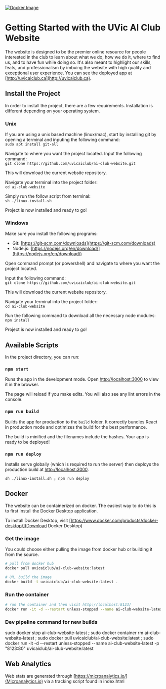 [![Docker Image](https://github.com/henryclw/ai-club-website/actions/workflows/docker-image-build-push.yml/badge.svg)](https://github.com/henryclw/ai-club-website/actions/workflows/docker-image-build-push.yml)

# Getting Started with the UVic AI Club Website

The website is designed to be the premier online resource for people interested in the club to learn about what we do, how we do it, where to find us, and to have fun while doing so. It's also meant to highlight our skills, feats, and professionalism by imbuing the website with high quality and exceptional user experience. You can see the deployed app at [http://uvicaiclub.ca](http://uvicaiclub.ca).

## Install the Project

In order to install the project, there are a few requirements. Installation is different depending on your operating system.

### Unix

If you are using a unix based machine (linux/mac), start by installing git by opening a terminal and inputing the following command:<br />
`sudo apt install git-all`

Navigate to where you want the project located. Input the following command:<br />
`git clone https://github.com/uvicaiclub/ai-club-website.git`

This will download the current website repository.

Navigate your terminal into the project folder:<br />
`cd ai-club-website`

Simply run the follow script from terminal:<br />
`sh ./linux-install.sh`

Project is now installed and ready to go!

### Windows

Make sure you install the following programs:

- Git: [https://git-scm.com/downloads](https://git-scm.com/downloads)
- Node.js: [https://nodejs.org/en/download/](https://nodejs.org/en/download/)

Open command prompt (or powershell) and navigate to where you want the project located.

Input the following command:<br />
`git clone https://github.com/uvicaiclub/ai-club-website.git`

This will download the current website repository.

Navigate your terminal into the project folder:<br />
`cd ai-club-website`

Run the following command to download all the necessary node modules: <br />
`npm install`

Project is now installed and ready to go!

## Available Scripts

In the project directory, you can run:

### `npm start`

Runs the app in the development mode. Open [http://localhost:3000](http://localhost:3000) to view it in the browser.

The page will reload if you make edits. You will also see any lint errors in the console.

### `npm run build`

Builds the app for production to the `build` folder. It correctly bundles React in production mode and optimizes the build for the best performance.

The build is minified and the filenames include the hashes. Your app is ready to be deployed!

### `npm run deploy`

Installs serve globally (which is required to run the server) then deploys the production build at [http://localhost:3000](http://localhost:3000).

`sh ./linux-install.sh ; npm run deploy`

## Docker

The website can be containerized on docker. The easiest way to do this is to first install the Docker Desktop application.

To install Docker Desktop, visit [https://www.docker.com/products/docker-desktop/](Download Docker Desktop)

### Get the image

You could choose either pulling the image from docker hub or building it from the source.

```bash
# pull from docker hub
docker pull uvicaiclub/ai-club-website:latest

# OR, build the image
docker build -t uvicaiclub/ai-club-website:latest .
```

### Run the container

```bash
# run the container and then visit http://localhost:8123/
docker run -it -d --restart unless-stopped --name ai-club-website-latest -p "8123:80" uvicaiclub/ai-club-website:latest
```

### Dev pipeline command for new builds

sudo docker stop ai-club-website-latest ; sudo docker container rm ai-club-website-latest ; sudo docker pull uvicaiclub/ai-club-website:latest ; sudo docker run -it -d --restart unless-stopped --name ai-club-website-latest -p "8123:80" uvicaiclub/ai-club-website:latest

## Web Analytics

Web stats are generated through [https://microanalytics.io/](Microanalytics.io) via a tracking script found in index.html
